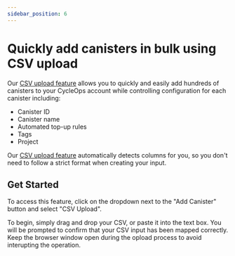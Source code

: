 ```yaml
---
sidebar_position: 6
---
```


# Quickly add canisters in bulk using CSV upload

Our [CSV upload feature](https://cycleops.dev/app/personal/csv-upload-canisters) allows you to quickly and easily add hundreds of canisters to your CycleOps account while controlling configuration for each canister including:

- Canister ID
- Canister name
- Automated top-up rules
- Tags
- Project

Our [CSV upload feature](https://cycleops.dev/app/personal/csv-upload-canisters) automatically detects columns for you, so you don't need to follow a strict format when creating your input.

## Get Started

To access this feature, click on the dropdown next to the "Add Canister" button and select "CSV Upload".

To begin, simply drag and drop your CSV, or paste it into the text box. You will be prompted to confirm that your CSV input has been mapped correctly. Keep the browser window open during the opload process to avoid interupting the operation.
